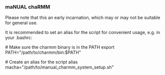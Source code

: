 ### maNUAL chaRMM
Please note that this an early incarnation, which may or may not be suitable for general use.

It is recommended to set an alias for the script for convenient usage, e.g. in your .bashrc:

\# Make sure the charmm binary is in the PATH
export PATH="/path/to/charmm/bin:$PATH"

\# Create an alias for the script
alias macha="/path/to/manual_charmm_system_setup.sh"
